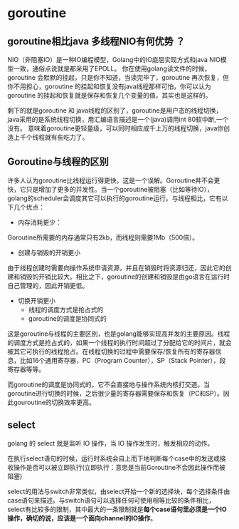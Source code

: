 # goroutine
## goroutine相比java 多线程NIO有何优势 ？
NIO（非阻塞IO）是一种IO编程模型，Golang中的IO底层实现方式和java NIO模型一致，通俗点说就是都采用了EPOLL。 
你在使用golang读文件的时候，goroutine 会默默的挂起，只是你不知道，当读完毕了，goroutine 再次恢复，但你不用担心，goroutine 的挂起和恢复没有java线程那样可怕，你可以认为goroutine 的挂起和恢复就是保存和恢复几个变量的值，其实也是这样的。

剩下的就是goroutine 和 java线程的区别了，goroutine是用户态的线程切换，java采用的是系统线程切换，用汇编语言描述是一个(java)调用int 80软中断,一个没有。 意味着goroutine更轻量级，可以同时相应成千上万的线程切换，java你创造上千个线程就有些吃力了。

## Goroutine与线程的区别

许多人认为goroutine比线程运行得更快，这是一个误解。Goroutine并不会更快，它只是增加了更多的并发性。当一个goroutine被阻塞（比如等待IO），golang的scheduler会调度其它可以执行的goroutine运行。与线程相比，它有以下几个优点：

- 内存消耗更少：

Goroutine所需要的内存通常只有2kb，而线程则需要1Mb（500倍）。

- 创建与销毁的开销更小

由于线程创建时需要向操作系统申请资源，并且在销毁时将资源归还，因此它的创建和销毁的开销比较大。相比之下，goroutine的创建和销毁是由go语言在运行时自己管理的，因此开销更低。

- 切换开销更小
    * 线程的调度方式是抢占式的
    * goroutine的调度是协同式的
    
这是goroutine与线程的主要区别，也是golang能够实现高并发的主要原因。线程的调度方式是抢占式的，如果一个线程的执行时间超过了分配给它的时间片，就会被其它可执行的线程抢占。在线程切换的过程中需要保存/恢复所有的寄存器信息，比如16个通用寄存器，PC（Program Counter），SP（Stack Pointer），段寄存器等等。

而goroutine的调度是协同式的，它不会直接地与操作系统内核打交道。当goroutine进行切换的时候，之后很少量的寄存器需要保存和恢复（PC和SP）。因此gouroutine的切换效率更高。

## select
golang 的 select 就是监听 IO 操作，当 IO 操作发生时，触发相应的动作。 

在执行select语句的时候，运行时系统会自上而下地判断每个case中的发送或接收操作是否可以被立即执行(立即执行：意思是当前Goroutine不会因此操作而被阻塞)

select的用法与switch非常类似，由select开始一个新的选择块，每个选择条件由case语句来描述。与switch语句可以选择任何可使用相等比较的条件相比，select有比较多的限制，其中最大的一条限制就是**每个case语句里必须是一个IO操作，确切的说，应该是一个面向channel的IO操作**。